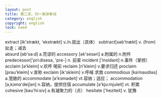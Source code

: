 ```yaml
---
layout: post
title: 第二天，刘一男讲单词
category: english
copyright: english
lock: need
---
```

extract [ik'strækt, 'ekstrækt] v./n.拔出（具体）
subtract[səb'trækt] v. (from) 扯走；减去   
absurd [əb'sə:d] a.荒谬的
accessory [ək'sesəri] a.附属的 n.附件
predecessor['pri:disesə, 'pre-] n. 前辈
incident ['insidənt] n.事件（掌控）
acclaim [ə'kleim] v.欢呼 喝彩
reclaim [ri'kleim] v.要求归还
proclaim [prəu'kleim] v.宣称
exclaim [ik'skleim] v.呼喊 求救
commodious [kəˈməʊdiəs] a.宽敞的
accommodate [ə'kɔmədeit] vt.容纳；适应；
accommodation [ə,kɔmə'deiʃən] n.容纳，提供住宿
accumulate [ə'kju:mjuleit] vt. 积累
cohesive [kəu'hi:siv] a.有凝聚力的（点）
hesitate ['heziteit] v. 犹豫

